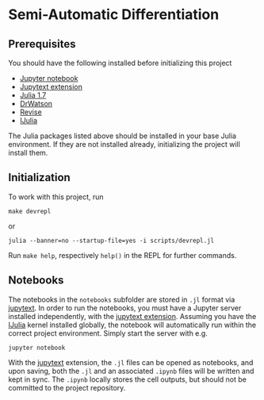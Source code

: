# Semi-Automatic Differentiation


## Prerequisites

You should have the following installed before initializing this project

* [Jupyter notebook][Jupyter]
* [Jupytext extension][jupytext]
* [Julia 1.7](https://julialang.org)
* [DrWatson](https://github.com/JuliaDynamics/DrWatson.jl#readme)
* [Revise](https://github.com/timholy/Revise.jl#readme)
* [IJulia][]

The Julia packages listed above should be installed in your base Julia environment. If they are not installed already, initializing the project will install them.

## Initialization

To work with this project, run

~~~
make devrepl
~~~

or

~~~
julia --banner=no --startup-file=yes -i scripts/devrepl.jl
~~~

Run `make help`, respectively `help()` in the REPL for further commands.

## Notebooks

The notebooks in the `notebooks` subfolder are stored in `.jl` format via [jupytext][]. In order to run the notebooks, you must have a Jupyter server installed independently, with the  [jupytext extension][jupytext]. Assuming you have the [IJulia][] kernel installed globally, the notebook will automatically run within the correct project environment. Simply start the server with e.g.

~~~
jupyter notebook
~~~

With the [jupytext][] extension, the `.jl` files can be opened as notebooks, and upon saving, both the `.jl` and an associated `.ipynb` files will be written and kept in sync. The `.ipynb` locally stores the cell outputs, but should not be committed to the project repository.

[Jupyter]: (https://jupyter.org)
[jupytext]: https://jupytext.readthedocs.io/en/latest/
[IJulia]: https://github.com/JuliaLang/IJulia.jl#readme
